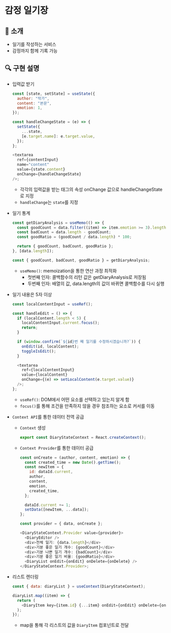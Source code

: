 # 감정 일기장

## 📓 소개

- 일기를 작성하는 서비스
- 감정까지 함께 기록 가능

## 🔍 구현 설명

- 입력값 받기

  ```javascript
  const [state, setState] = useState({
    author: "작가",
    content: "본문",
    emotion: 1,
  });

  const handleChangeState = (e) => {
    setState({
      ...state,
      [e.target.name]: e.target.value,
    });
  };

  <textarea
    ref={contentInput}
    name="content"
    value={state.content}
    onChange={handleChangeState}
  />;
  ```

  - 각각의 입력값을 받는 태그의 속성 onChange 값으로 handleChangeState로 지정
  - `handleChange`는 `state`를 지정

- 일기 통계

  ```javascript
  const getDiaryAnalysis = useMemo(() => {
    const goodCount = data.filter((item) => item.emotion >= 3).length;
    const badCount = data.length - goodCount;
    const goodRatio = (goodCount / data.length) * 100;

    return { goodCount, badCount, goodRatio };
  }, [data.length]);

  const { goodCount, badCount, goodRatio } = getDiaryAnalysis;
  ```

  - `useMemo()`: memoization을 통한 연산 과정 최적화
    - 첫번째 인자: 콜백함수의 리턴 값은 getDiaryAnalysis로 저장됨
    - 두번째 인자: 배열의 값, data.length의 값이 바뀌면 콜백함수를 다시 실행

- 일기 내용은 5자 이상

  ```javascript
  const localContentInput = useRef();

  const handleEdit = () => {
    if (localContent.length < 5) {
      localContentInput.current.focus();
      return;
    }

    if (window.confirm(`${id}번 째 일기를 수정하시겠습니까?`)) {
      onEdit(id, localContent);
      toggleIsEdit();
    }

    <textarea
      ref={localContentInput}
      value={localContent}
      onChange={(e) => setLocalContent(e.target.value)}
    />;
  };
  ```

  - `useRef()`: DOM에서 어떤 요소를 선택하고 있는지 알게 함
  - `focus()`를 통해 조건을 만족하지 않을 경우 참조하는 요소로 커서를 이동

- `Context API`를 통한 데이터 전역 공급

  - `Context` 생성

    ```javascript
    export const DiaryStateContext = React.createContext();
    ```

  - `Context Provider`를 통한 데이터 공급

    ```javascript
    const onCreate = (author, content, emotion) => {
      const created_time = new Date().getTime();
      const newItem = {
        id: dataId.current,
        author,
        content,
        emotion,
        created_time,
      };

      dataId.current += 1;
      setData([newItem, ...data]);
    };

    const provider = { data, onCreate };

    <DiaryStateContext.Provider value={provider}>
      <DiaryEditor />
      <div>전체 일기: {data.length}</div>
      <div>기분 좋은 일기 개수: {goodCount}</div>
      <div>기분 나쁜 일기 개수: {badCount}</div>
      <div>기분 좋은 일기 비율: {goodRatio}</div>
      <DiaryList onEdit={onEdit} onDelete={onDelete} />
    </DiaryStateContext.Provider>;
    ```

- 리스트 렌더링

  ```javascript
  const { data: diaryList } = useContext(DiaryStateContext);

  diaryList.map((item) => {
    return (
      <DiaryItem key={item.id} {...item} onEdit={onEdit} onDelete={onDelete} />
    );
  });
  ```

  - map을 통해 각 리스트의 값을 `DiaryItem` 컴포넌트로 전달

